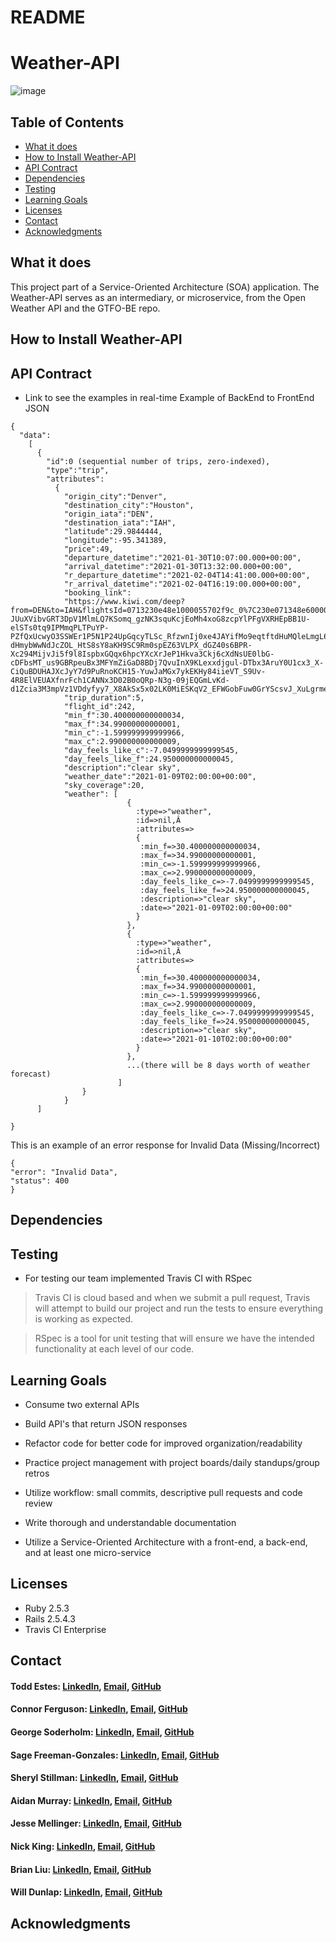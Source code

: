 # README
# Weather-API
![image](https://user-images.githubusercontent.com/68172332/104384272-6d70f100-54ee-11eb-94ba-287258e83de7.png)

## Table of Contents
  - [What it does](#what-it-does)
  - [How to Install Weather-API](#how-to-install-weather-api)
  - [API Contract](#api-contract)
  - [Dependencies](#dependencies)
  - [Testing](#testing)
  - [Learning Goals](#learning-goals)
  - [Licenses](#licenses)
  - [Contact](#contact)
  - [Acknowledgments](#acknowledgments)

## What it does

This project part of a Service-Oriented Architecture (SOA) application. The Weather-API serves as an intermediary, or microservice, from the Open Weather API and the GTFO-BE repo.

## How to Install Weather-API
## API Contract

* Link to see the examples in real-time
Example of BackEnd to FrontEnd JSON
```
{
  "data":
    [
      {
        "id":0 (sequential number of trips, zero-indexed),
        "type":"trip",
        "attributes":
          {
            "origin_city":"Denver",
            "destination_city":"Houston",
            "origin_iata":"DEN",
            "destination_iata":"IAH",
            "latitude":29.9844444,
            "longitude":-95.341389,
            "price":49,
            "departure_datetime":"2021-01-30T10:07:00.000+00:00",
            "arrival_datetime":"2021-01-30T13:32:00.000+00:00",
            "r_departure_datetime":"2021-02-04T14:41:00.000+00:00",
            "r_arrival_datetime":"2021-02-04T16:19:00.000+00:00",
            "booking_link":
            "https://www.kiwi.com/deep?from=DEN&to=IAH&flightsId=0713230e48e1000055702f9c_0%7C230e071348e6000063003075_0&price=40&passengers=1&affilid=picky&lang=en&currency=USD&booking_token=BH6d3ZbUWgOg05ck0nutzMR4nWvyYNTeEM_aYAd77NEcM60o7L5uTwn1n3qwVJJSXxQHxqIz78x2u1OxJ0GUu4sfBcHo8HjNSsF9H4Vai0ikkuKhcANGpQhfH-JUuXVibvGRT3DpV1MlmLQ7KSomq_gzNK3squKcjEoMh4xoG8zcpYlPFgVXRHEpBB1U-elSTs0tq9IPMmqPLTPuYP-PZfQxUcwyO3SSWEr1P5N1P24UpGqcyTLSc_RfzwnIj0xe4JAYifMo9eqtftdHuMQleLmgL6JNAYNcRJGeEitGpj8ScrCV-dHmybWwNdJcZOL_HtS8sY8aKH9SC9Rm0spEZ63VLPX_dGZ40s6BPR-Xc294MijvJi5f9l8IspbxGQqx6hpcYXcXrJeP1Hkva3Ckj6cXdNsUE0lbG-cDFbsMT_us9GBRpeuBx3MFYmZiGaD8BDj7QvuInX9KLexxdjgul-DTbx3AruY0U1cx3_X-CiQuBDUHAJXcJyY7d9PuRnoKCH15-YuwJaMGx7ykEKHy84iieVT_S9Uv-4R8ElVEUAXfnrFch1CANNx3D02B0oQRp-N3g-09jEQGmLvKd-d1Zcia3M3mpVz1VDdyfyy7_X8AkSx5x02LK0MiESKqV2_EFWGobFuw0GrYScsvJ_XuLgrmeWVhQszHfDKuYNPXo71U=",
            "trip_duration":5,
            "flight_id":242,
            "min_f":30.400000000000034,
            "max_f":34.99000000000001,
            "min_c":-1.599999999999966,
            "max_c":2.990000000000009,
            "day_feels_like_c":-7.0499999999999545,
            "day_feels_like_f":24.950000000000045,
            "description":"clear sky",
            "weather_date":"2021-01-09T02:00:00+00:00",
            "sky_coverage":20,
            "weather": [
                          {
                            :type=>"weather",
                            :id=>nil,Â
                            :attributes=>
                            {
                             :min_f=>30.400000000000034,
                             :max_f=>34.99000000000001,
                             :min_c=>-1.599999999999966,
                             :max_c=>2.990000000000009,
                             :day_feels_like_c=>-7.0499999999999545,
                             :day_feels_like_f=>24.950000000000045,
                             :description=>"clear sky",
                             :date=>"2021-01-09T02:00:00+00:00"
                            }
                          },
                          {
                            :type=>"weather",
                            :id=>nil,Â
                            :attributes=>
                            {
                             :min_f=>30.400000000000034,
                             :max_f=>34.99000000000001,
                             :min_c=>-1.599999999999966,
                             :max_c=>2.990000000000009,
                             :day_feels_like_c=>-7.0499999999999545,
                             :day_feels_like_f=>24.950000000000045,
                             :description=>"clear sky",
                             :date=>"2021-01-10T02:00:00+00:00"
                            }
                          },
                          ...(there will be 8 days worth of weather forecast)
                        ]
                }
            }
      ]

}

```

This is an example of an error response for Invalid Data (Missing/Incorrect)
```
{
"error": "Invalid Data",
"status": 400
}
```
## Dependencies
## Testing

* For testing our team implemented Travis CI with RSpec

> Travis CI is cloud based and when we submit a pull request, Travis will attempt to build our project and run the tests to ensure everything is working as expected. 

> RSpec is a tool for unit testing that will ensure we have the intended functionality at each level of our code. 

## Learning Goals

  * Consume two external APIs
  
  * Build API's that return JSON responses
  
  * Refactor code for better code for improved organization/readability
  
  * Practice project management with project boards/daily standups/group retros
  
  * Utilize workflow: small commits, descriptive pull requests and code review
  
  * Write thorough and understandable documentation 
  
  * Utilize a Service-Oriented Architecture with a front-end, a back-end, and at least one micro-service 
  
## Licenses

  * Ruby 2.5.3
  * Rails 2.5.4.3
  * Travis CI Enterprise
  
## Contact

#### Todd Estes: [LinkedIn](https://www.linkedin.com/in/toddwestes/), [Email](mailto:elestes@gmail.com), [GitHub](https://github.com/Todd-Estes)
 
#### Connor Ferguson: [LinkedIn](https://www.linkedin.com/in/connor-p-ferguson/), [Email](mailto:cpfergus1@gmail.com), [GitHub](https://github.com/cpfergus1)
 
#### George Soderholm: [LinkedIn](https://www.linkedin.com/in/george-soderholm-05776947/), [Email](mailto:georgesoderholm@gmail.com), [GitHub](https://github.com/GeorgieGirl24)
    
#### Sage Freeman-Gonzales: [LinkedIn](https://www.linkedin.com/in/sagefreemangonzales/), [Email](mailto:sagegonzales15@gmail.com), [GitHub](https://github.com/SageOfCode)
 
#### Sheryl Stillman: [LinkedIn](https://www.linkedin.com/in/sherylstillman1/), [Email](mailto:sheryl.stillman@gmail.com), [GitHub](https://github.com/stillsheryl)
    
#### Aidan Murray:  [LinkedIn](http://www.linkedin.com/in/aidan-murray-teknoserval), [Email](mailto:aidanhansm@gmail.com), [GitHub](https://github.com/TeknoServal)
      
#### Jesse Mellinger: [LinkedIn](https://www.linkedin.com/in/jesse-mellinger/), [Email](mailto:jesse.m.mellinger@gmail.com), [GitHub](https://github.com/JesseMellinger)
        
#### Nick King: [LinkedIn](https://www.linkedin.com/in/nick-king-3128501ba/), [Email](mailto:nickmaxking@gmail.com), [GitHub](https://github.com/nmking22)
 
#### Brian Liu: [LinkedIn](https://www.linkedin.com/in/brian-liu-8356287b/), [Email](mailto:brian.b.liu@gmail.com), [GitHub](https://github.com/badgerbreezy)
    
#### Will Dunlap: [LinkedIn](https://www.linkedin.com/in/willwdunlap/), [Email](mailto:dunlapww@gmail.com), [GitHub](https://github.com/dunlapww)
   
## Acknowledgments
